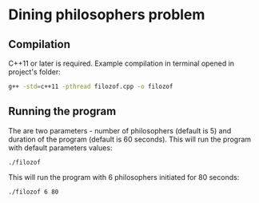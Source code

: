 # Dining philosophers problem
## Compilation
C++11 or later is required. Example compilation in terminal opened in project's folder: 
```bash
g++ -std=c++11 -pthread filozof.cpp -o filozof
```
## Running the program
The are two parameters - number of philosophers (default is 5) and duration of the program (default is 60 seconds). This will run the program with default parameters values:
```
./filozof
```
This will run the program with 6 philosophers initiated for 80 seconds:
```
./filozof 6 80
```

